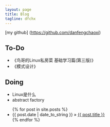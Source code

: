 ```yaml
---
layout: page
title: Blog
tagline: dfchx
---
```


[my github] (https://github.com/danfengchaoxi)

## To-Do

<ul>
    <li>《鸟哥的Linux私房菜 基础学习篇(第三版)》</li>
    <li>《模式设计》</li>
</ul>

## Doing

<ul>
    <li>Linux是什么</li>
    <li>abstract factory</li>
</ul>
<ul class="posts">
  {% for post in site.posts %}
    <li><span>{{ post.date | date_to_string }}</span> &raquo; <a href="{{ BASE_PATH }}{{ post.url }}">{{ post.title }}</a></li>
  {% endfor %}
</ul
